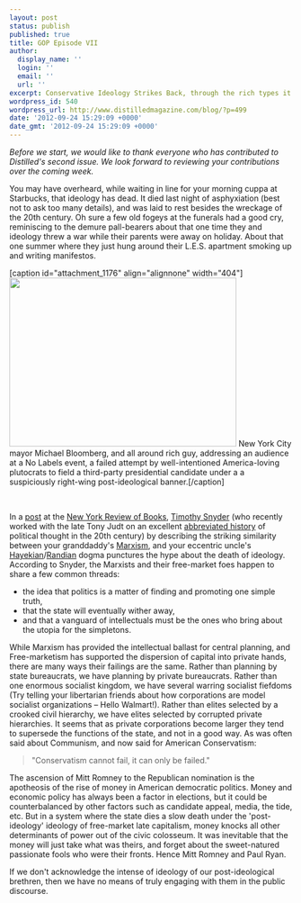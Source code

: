 ```yaml
---
layout: post
status: publish
published: true
title: GOP Episode VII
author:
  display_name: ''
  login: ''
  email: ''
  url: ''
excerpt: Conservative Ideology Strikes Back, through the rich types it created.
wordpress_id: 540
wordpress_url: http://www.distilledmagazine.com/blog/?p=499
date: '2012-09-24 15:29:09 +0000'
date_gmt: '2012-09-24 15:29:09 +0000'
---
```

<p><em>Before we start, we would like to thank everyone who has contributed to Distilled's second issue. We look forward to reviewing your contributions over the coming week.</em></p>
<p>You may have overheard, while waiting in line for your morning cuppa at Starbucks, that ideology has dead. It died last night of asphyxiation (best not to ask too many details), and was laid to rest besides the wreckage of the 20th century. Oh sure a few old fogeys at the funerals had a good cry, reminiscing to the demure pall-bearers about that one time they and ideology threw a war while their parents were away on holiday. About that one summer where they just hung around their L.E.S. apartment smoking up and writing manifestos.</p>
<p>[caption id="attachment_1176" align="alignnone" width="404"]<a href="http://distilledmagazine.com/wp-content/uploads/2012/09/bloomberg.jpeg"><img class="size-full wp-image-1176" title="bloomberg" alt="" src="http://distilledmagazine.com/wp-content/uploads/2012/09/bloomberg.jpeg" width="404" height="300" /></a> New York City mayor Michael Bloomberg, and all around rich guy, addressing an audience at a No Labels event, a failed attempt by well-intentioned America-loving plutocrats to field a third-party presidential candidate under a a suspiciously right-wing post-ideological banner.[/caption]</p>
<p>&nbsp;</p>
<p>In a <a href="http://distilledmagazine.com/wp-content/uploads/2012/09/grand-old-marxists">post</a> at the <a href="http://distilledmagazine.com/wp-content/uploads/2012/09/www.nybooks.com">New York Review of Books</a>, <a href="http://distilledmagazine.com/wp-content/uploads/2012/09/Timothy_Snyder">Timothy Snyder</a> (who recently worked with the late Tony Judt on an excellent <a href="http://distilledmagazine.com/wp-content/uploads/2012/09/ref=sr_1_1?ie=UTF8&amp;qid=1348500901&amp;sr=8-1&amp;keywords=thinking+the+20th+century">abbreviated history</a> of political thought in the 20th century) by describing the striking similarity between your granddaddy's <a href="http://distilledmagazine.com/wp-content/uploads/2012/09/Marxism">Marxism</a>, and your eccentric uncle's <a href="http://distilledmagazine.com/wp-content/uploads/2012/09/Friedrich_hayek">Hayekian</a>/<a href="http://distilledmagazine.com/wp-content/uploads/2012/09/Ayn_rand">Randian</a> dogma punctures the hype about the death of ideology. According to Snyder, the Marxists and their free-market foes happen to share a few common threads:</p>
<ul>
<li>the idea that politics is a matter of finding and promoting one simple truth,</li>
<li>that the state will eventually wither away,</li>
<li>and that a vanguard of intellectuals must be the ones who bring about the utopia for the simpletons.</li>
</ul>
<p>While Marxism has provided the intellectual ballast for central planning, and Free-marketism has supported the dispersion of capital into private hands, there are many ways their failings are the same. Rather than planning by state bureaucrats, we have planning by private bureaucrats. Rather than one enormous socialist kingdom, we have several warring socialist fiefdoms (Try telling your libertarian friends about how corporations are model socialist organizations – Hello Walmart!). Rather than elites selected by a crooked civil hierarchy, we have elites selected by corrupted private hierarchies. It seems that as private corporations become larger they tend to supersede the functions of the state, and not in a good way. As was often said about Communism, and now said for American Conservatism:</p>
<blockquote><p>"Conservatism cannot fail, it can only be failed."</p></blockquote>
<p>The ascension of Mitt Romney to the Republican nomination is the apotheosis of the rise of money in American democratic politics. Money and economic policy has always been a factor in elections, but it could be counterbalanced by other factors such as candidate appeal, media, the tide, etc. But in a system where the state dies a slow death under the 'post-ideology' ideology of free-market late capitalism, money knocks all other determinants of power out of the civic colosseum. It was inevitable that the money will just take what was theirs, and forget about the sweet-natured passionate fools who were their fronts. Hence Mitt Romney and Paul Ryan.</p>
<p>If we don't acknowledge the intense of ideology of our post-ideological brethren, then we have no means of truly engaging with them in the public discourse.</p>
